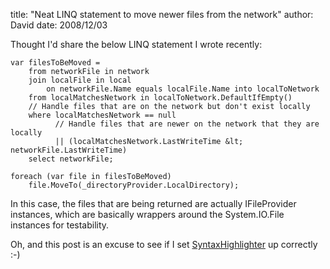 
title: "Neat LINQ statement to move newer files from the network"
author: David
date: 2008/12/03

Thought I'd share the below LINQ statement I wrote recently:

    var filesToBeMoved =  
        from networkFile in network
        join localFile in local
            on networkFile.Name equals localFile.Name into localToNetwork  
        from localMatchesNetwork in localToNetwork.DefaultIfEmpty()  
        // Handle files that are on the network but don't exist locally  
        where localMatchesNetwork == null  
              // Handle files that are newer on the network that they are locally  
              || (localMatchesNetwork.LastWriteTime &lt; networkFile.LastWriteTime)  
        select networkFile;

    foreach (var file in filesToBeMoved)
        file.MoveTo(_directoryProvider.LocalDirectory);

In this case, the files that are being returned are actually IFileProvider instances, which are basically wrappers around the System.IO.File instances for testability.

Oh, and this post is an excuse to see if I set [SyntaxHighlighter](http://code.google.com/p/syntaxhighlighter/) up correctly :-)
